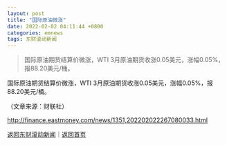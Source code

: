 ```yaml
---
layout: post
title: "国际原油微涨"
date: 2022-02-02 04:11:44 +0800
categories: emnews
tags: 东财滚动新闻
---
```

> 国际原油期货结算价微涨，WTI 3月原油期货收涨0.05美元，涨幅0.05%，报88.20美元/桶。

<p>国际原油期货结算价微涨，WTI 3月原油期货收涨0.05美元，涨幅0.05%，报88.20美元/桶。</p><p class="em_media">（文章来源：财联社）</p>

<http://finance.eastmoney.com/news/1351,202202022267080033.html>

[返回东财滚动新闻](//finews.withounder.com/emnews/)｜[返回首页](//finews.withounder.com/)